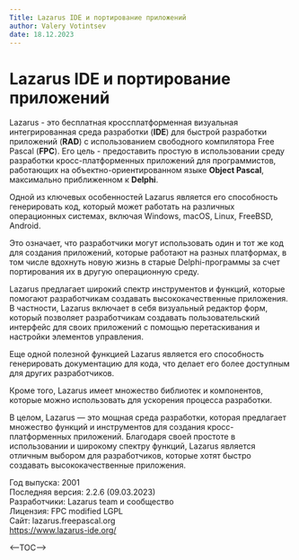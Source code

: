 ```yaml
---
Title: Lazarus IDE и портирование приложений
author: Valery Votintsev
date: 18.12.2023
---
```


# Lazarus IDE и портирование приложений

Lazarus - это бесплатная кроссплатформенная визуальная интегрированная среда разработки (**IDE**) для быстрой разработки приложений (**RAD**) с использованием свободного компилятора Free Pascal (**FPC**). Его цель - предоставить простую в использовании среду разработки кросс-платформенных приложений для программистов, работающих на объектно-ориентированном языке **Object Pascal**, максимально приближенном к **Delphi**.

Одной из ключевых особенностей Lazarus является его способность генерировать код, который может работать на различных операционных системах, включая Windows, macOS, Linux, FreeBSD, Android.

Это означает, что разработчики могут использовать один и тот же код для создания приложений, которые работают на разных платформах,
в том числе вдохнуть новую жизнь в старые Delphi-программы за счет портирования их в другую операционную среду.

Lazarus предлагает широкий спектр инструментов и функций, которые помогают разработчикам создавать высококачественные приложения. В частности, Lazarus включает в себя визуальный редактор форм, который позволяет разработчикам создавать пользовательский интерфейс для своих приложений с помощью перетаскивания и настройки элементов управления.

Еще одной полезной функцией Lazarus является его способность генерировать документацию для кода, что делает его более доступным для других разработчиков.

Кроме того, Lazarus имеет множество библиотек и компонентов, которые можно использовать для ускорения процесса разработки.

В целом, Lazarus — это мощная среда разработки, которая предлагает множество функций и инструментов для создания кросс-платформенных приложений. Благодаря своей простоте в использовании и широкому спектру функций, Lazarus является отличным выбором для разработчиков, которые хотят быстро создавать высококачественные приложения.

Год выпуска: 2001  
Последняя версия: 2.2.6 (09.03.2023)  
Разработчики: Lazarus team и сообщество  
Лицензия: FPC modified LGPL  
Сайт: lazarus.freepascal.org  
https://www.lazarus-ide.org/

<--TOC-->

